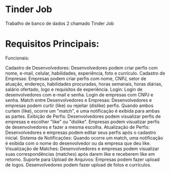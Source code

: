 # Tinder Job
Trabalho de banco de dados 2 chamado Tinder Job


# Requisitos Principais:

Funcionais:


Cadastro de Desenvolvedores:
Desenvolvedores podem criar perfis com nome, e-mail, celular, habilidades, experiência, foto e currículo.
Cadastro de Empresas:
Empresas podem criar perfis com nome, CNPJ, setor de atuação, endereço, habilidades procuradas, horas semanais, horas diárias, salário ofertado, logo e requisitos de experiência.
Login:
Login de desenvolvedores com e-mail e senha.
Login de empresas com CNPJ e senha.
Match entre Desenvolvedores e Empresas:
Desenvolvedores e empresas podem curtir (like) ou rejeitar (dislike) perfis.
Quando ambos curtem (like), ocorre um "match", e uma notificação é exibida para ambas as partes.
Exibição de Perfis:
Desenvolvedores podem visualizar perfis de empresas e escolher "like" ou "dislike".
Empresas podem visualizar perfis de desenvolvedores e fazer a mesma escolha.
Atualização de Perfis:
Desenvolvedores e empresas podem editar seus perfis após o cadastro inicial.
Sistema de Notificações:
Quando ocorre um match, uma notificação é exibida com o nome do desenvolvedor ou da empresa que deu like.
Visualização de Matches:
Desenvolvedores e empresas podem visualizar suas correspondências (matches) após darem like e receberem like em retorno.
Suporte para Upload de Arquivos:
Empresas podem fazer upload de logos.
Desenvolvedores podem fazer upload de fotos e currículos.
